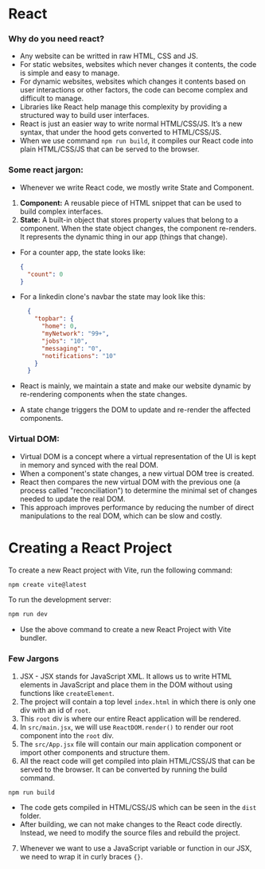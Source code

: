# React

### Why do you need react?
- Any website can be writted in raw HTML, CSS and JS.
- For static websites, websites which never changes it contents, the code is simple and easy to manage.
- For dynamic websites, websites which changes it contents based on user interactions or other factors, the code can become complex and difficult to manage.
- Libraries like React help manage this complexity by providing a structured way to build user interfaces.
- React is just an easier way to write normal HTML/CSS/JS. It’s a new syntax, that under the hood gets converted to HTML/CSS/JS.
- When we use command ```npm run build```, it compiles our React code into plain HTML/CSS/JS that can be served to the browser. 

### Some react jargon:
- Whenever we write React code, we mostly write State and Component.
1. **Component:** A reusable piece of HTML snippet that can be used to build complex interfaces.
2. **State:** A built-in object that stores property values that belong to a component. When the state object changes, the component re-renders. It represents the dynamic thing in our app (things that change).

- For a counter app, the state looks like:
  ```json
  {
    "count": 0
  }
  ```

- For a linkedin clone's navbar the state may look like this:
  ```json
    {
      "topbar": {
        "home": 0,
        "myNetwork": "99+",
        "jobs": "10",
        "messaging": "0",
        "notifications": "10"
      }
    }
  ```
- React is mainly, we maintain a state and make our website dynamic by re-rendering components when the state changes.
- A state change triggers the DOM to update and re-render the affected components.

### Virtual DOM:
- Virtual DOM is a concept where a virtual representation of the UI is kept in memory and synced with the real DOM.
- When a component's state changes, a new virtual DOM tree is created.
- React then compares the new virtual DOM with the previous one (a process called "reconciliation") to determine the minimal set of changes needed to update the real DOM.
- This approach improves performance by reducing the number of direct manipulations to the real DOM, which can be slow and costly.

# Creating a React Project
To create a new React project with Vite, run the following command:
```bash
npm create vite@latest
```
To run the development server:
```bash
npm run dev
```
- Use the above command to create a new React Project with Vite bundler.

### Few Jargons
1. JSX - JSX stands for JavaScript XML. It allows us to write HTML elements in JavaScript and place them in the DOM without using functions like `createElement`.
2. The project will contain a top level `index.html` in which there is only one div with an id of `root`.
3. This `root` div is where our entire React application will be rendered.
4. In `src/main.jsx`, we will use `ReactDOM.render()` to render our root component into the `root` div.
5. The `src/App.jsx` file will contain our main application component or import other components and structure them.
6. All the react code will get compiled into plain HTML/CSS/JS that can be served to the browser. It can be converted by running the build command.
  ```bash
  npm run build
  ```
  - The code gets compiled in HTML/CSS/JS which can be seen in the `dist` folder.
  - After building, we can not make changes to the React code directly. Instead, we need to modify the source files and rebuild the project.
7. Whenever we want to use a JavaScript variable or function in our JSX, we need to wrap it in curly braces `{}`.